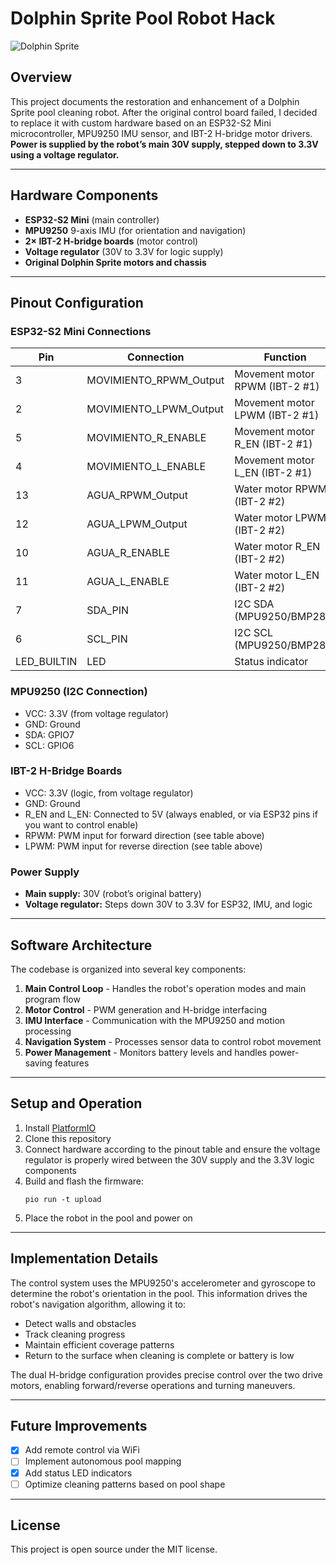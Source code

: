 # Dolphin Sprite Pool Robot Hack

![Dolphin Sprite](https://www.piscinasferromar.com/media/catalog/product/cache/e84f338105fc4db69a602e3e8c33beec/s/p/sprite_b.jpg)

## Overview

This project documents the restoration and enhancement of a Dolphin Sprite pool cleaning robot. After the original control board failed, I decided to replace it with custom hardware based on an ESP32-S2 Mini microcontroller, MPU9250 IMU sensor, and IBT-2 H-bridge motor drivers.
**Power is supplied by the robot’s main 30V supply, stepped down to 3.3V using a voltage regulator.**

---

## Hardware Components

- **ESP32-S2 Mini** (main controller)
- **MPU9250** 9-axis IMU (for orientation and navigation)
- **2× IBT-2 H-bridge boards** (motor control)
- **Voltage regulator** (30V to 3.3V for logic supply)
- **Original Dolphin Sprite motors and chassis**

---

## Pinout Configuration

### ESP32-S2 Mini Connections

| Pin | Connection                | Function                        |
|-----|---------------------------|---------------------------------|
|  3  | MOVIMIENTO_RPWM_Output    | Movement motor RPWM (IBT-2 #1)  |
|  2  | MOVIMIENTO_LPWM_Output    | Movement motor LPWM (IBT-2 #1)  |
|  5  | MOVIMIENTO_R_ENABLE       | Movement motor R_EN (IBT-2 #1)  |
|  4  | MOVIMIENTO_L_ENABLE       | Movement motor L_EN (IBT-2 #1)  |
| 13  | AGUA_RPWM_Output          | Water motor RPWM (IBT-2 #2)     |
| 12  | AGUA_LPWM_Output          | Water motor LPWM (IBT-2 #2)     |
| 10  | AGUA_R_ENABLE             | Water motor R_EN (IBT-2 #2)     |
| 11  | AGUA_L_ENABLE             | Water motor L_EN (IBT-2 #2)     |
|  7  | SDA_PIN                   | I2C SDA (MPU9250/BMP280)        |
|  6  | SCL_PIN                   | I2C SCL (MPU9250/BMP280)        |
| LED_BUILTIN | LED               | Status indicator                |

### MPU9250 (I2C Connection)
- VCC: 3.3V (from voltage regulator)
- GND: Ground
- SDA: GPIO7
- SCL: GPIO6

### IBT-2 H-Bridge Boards
- VCC: 3.3V (logic, from voltage regulator)
- GND: Ground
- R_EN and L_EN: Connected to 5V (always enabled, or via ESP32 pins if you want to control enable)
- RPWM: PWM input for forward direction (see table above)
- LPWM: PWM input for reverse direction (see table above)

### Power Supply
- **Main supply:** 30V (robot’s original battery)
- **Voltage regulator:** Steps down 30V to 3.3V for ESP32, IMU, and logic

---

## Software Architecture

The codebase is organized into several key components:

1. **Main Control Loop** - Handles the robot's operation modes and main program flow
2. **Motor Control** - PWM generation and H-bridge interfacing
3. **IMU Interface** - Communication with the MPU9250 and motion processing
4. **Navigation System** - Processes sensor data to control robot movement
5. **Power Management** - Monitors battery levels and handles power-saving features

---

## Setup and Operation

1. Install [PlatformIO](https://platformio.org/)
2. Clone this repository
3. Connect hardware according to the pinout table and ensure the voltage regulator is properly wired between the 30V supply and the 3.3V logic components
4. Build and flash the firmware:
    ```
    pio run -t upload
    ```
5. Place the robot in the pool and power on

---

## Implementation Details

The control system uses the MPU9250's accelerometer and gyroscope to determine the robot's orientation in the pool. This information drives the robot's navigation algorithm, allowing it to:

- Detect walls and obstacles
- Track cleaning progress
- Maintain efficient coverage patterns
- Return to the surface when cleaning is complete or battery is low

The dual H-bridge configuration provides precise control over the two drive motors, enabling forward/reverse operations and turning maneuvers.

---

## Future Improvements

- [x] Add remote control via WiFi
- [ ] Implement autonomous pool mapping
- [x] Add status LED indicators
- [ ] Optimize cleaning patterns based on pool shape

---

## License

This project is open source under the MIT license.